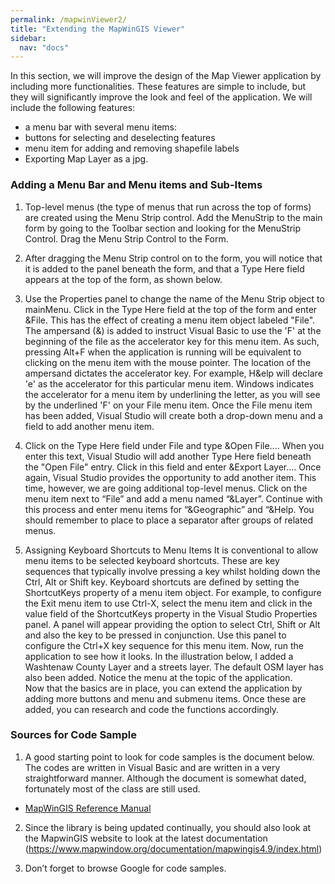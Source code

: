 ```yaml
---
permalink: /mapwinViewer2/
title: "Extending the MapWinGIS Viewer"
sidebar:
  nav: "docs"
---
```




In this section, we will improve the design of the Map Viewer application by including more functionalities. These features are simple to include, but they will significantly improve the look and feel of the application.  We will include the following features:

* a menu bar with several menu items: 
* buttons for selecting and deselecting features 
*	menu item for adding and removing shapefile labels 
*	Exporting Map Layer as a jpg.


### Adding a Menu Bar and Menu items and Sub-Items

1. Top-level menus (the type of menus that run across the top of forms) are created using the Menu Strip control.  Add the MenuStrip to the main form by going to the Toolbar section and looking for the MenuStrip Control.  Drag the Menu Strip Control to the Form.  

2. After dragging the Menu Strip control on to the form, you will notice that it is added to the panel beneath the form, and that a Type Here field appears at the top of the form, as shown below. 

3.  Use the Properties panel to change the name of the Menu Strip object to mainMenu. Click in the Type Here field at the top of the form and enter &File. This has the effect of creating a menu item object labeled "File". The ampersand (&) is added to instruct Visual Basic to use the 'F' at the beginning of the file as the accelerator key for this menu item. As such, pressing Alt+F when the application is running will be equivalent to clicking on the menu item with the mouse pointer. The location of the ampersand dictates the accelerator key. For example, H&elp will declare 'e' as the accelerator for this particular menu item. Windows indicates the accelerator for a menu item by underlining the letter, as you will see by the underlined 'F' on your File menu item.
Once the File menu item has been added, Visual Studio will create both a drop-down menu and a field to add another menu item.

4.  Click on the Type Here field under File and type &Open File.... When you enter this text, Visual Studio will add another Type Here field beneath the "Open File" entry. Click in this field and enter &Export Layer.... Once again, Visual Studio provides the opportunity to add another item. This time, however, we are going additional top-level menus.
Click on the menu item next to “File” and add a menu named “&Layer”. Continue with this process and enter menu items for “&Geographic” and “&Help. You should remember to place to place a separator after groups of related menus.


5. Assigning Keyboard Shortcuts to Menu Items
It is conventional to allow menu items to be selected keyboard shortcuts. These are key sequences that typically involve pressing a key whilst holding down the Ctrl, Alt or Shift key.
Keyboard shortcuts are defined by setting the ShortcutKeys property of a menu item object. For example, to configure the Exit menu item to use Ctrl-X, select the menu item and click in the value field of the ShortcutKeys property in the Visual Studio Properties panel. A panel will appear providing the option to select Ctrl, Shift or Alt and also the key to be pressed in conjunction. Use this panel to configure the Ctrl+X key sequence for this menu item.
Now, run the application to see how it looks.  In the illustration below, I added a Washtenaw County Layer and a streets layer. The default OSM layer has also been added. Notice the menu at the topic of the application.  
Now that the basics are in place, you can extend the application by adding more buttons and menu and submenu items. Once these are added, you can research and code the functions accordingly. 


 

### Sources for Code Sample

1. A good starting point to look for code samples is the document below.  The codes are written in Visual Basic and are written in a very straightforward manner.   Although the document is somewhat dated, fortunately most of the class are still used.  

 * [MapWinGIS Reference Manual](http://read.pudn.com/downloads152/ebook/662579/MapWinGIS%20Reference%20Manual.pdf)


2. Since the library is being updated continually, you should also look at the MapwinGIS website to look at the latest documentation (https://www.mapwindow.org/documentation/mapwingis4.9/index.html)


3. Don’t forget to browse Google for code samples.





